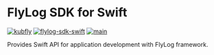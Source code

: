 # FlyLog SDK for Swift

[![kubfly](https://img.shields.io/badge/group-kubfly-C8C8C8)](#) [![flylog-sdk-swift](https://img.shields.io/badge/artifact-flylog--sdk--swift-C8C8C8)](#) [![main](https://img.shields.io/badge/version-main-C8C8C8)](#)

Provides Swift API for application development with FlyLog framework.
